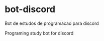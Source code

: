 # bot-discord
<!-- Portuguese -->
Bot de estudos de programacao para discord
<!-- Engligh -->
Programing study bot for discord

